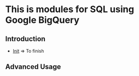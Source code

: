 # This is modules for SQL using Google BigQuery

## Introduction
* [Init](./Introduction/first.ipynb) => To finish
## Advanced Usage